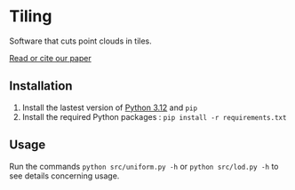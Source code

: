 # Tiling

Software that cuts point clouds in tiles.

[Read or cite our paper](https://github.com/UPM-Volumetric/.github/blob/main/profile/README.md)

## Installation

1. Install the lastest version of [Python 3.12](https://www.python.org/downloads/) and `pip`
2. Install the required Python packages : `pip install -r requirements.txt`

## Usage

Run the commands `python src/uniform.py -h` or `python src/lod.py -h` to see details concerning usage.
